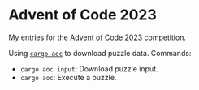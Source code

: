 Advent of Code 2023
===================

My entries for the [Advent of Code 2023](https://adventofcode.com/2023/) competition.

Using [`cargo aoc`](https://github.com/gobanos/cargo-aoc) to download puzzle data. Commands:

* `cargo aoc input`: Download puzzle input.
* `cargo aoc`: Execute a puzzle.
